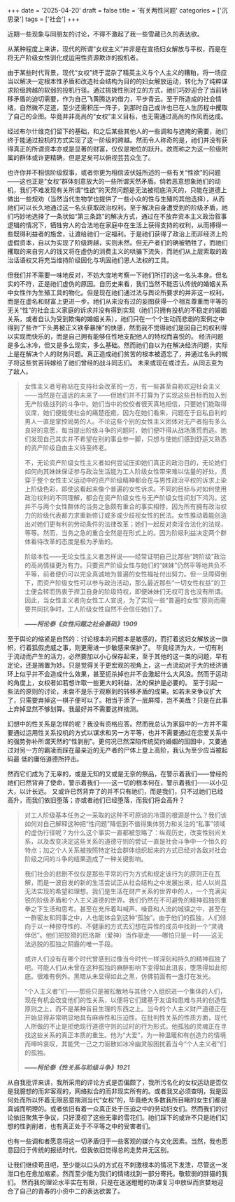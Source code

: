 +++
date = '2025-04-20'
draft = false
title = '有关两性问题'
categories = ['沉思录']
tags = ['社会']
+++

近期一些现象与同朋友的讨论，不得不激起了我一些雪藏已久的表达欲。

从某种程度上来讲，现代的所谓“女权主义”并非是在宣扬妇女解放与平权，而是在将无产阶级女性驯化成运用性资源欺诈的投机者。

由于某些时代背景，现代“女权”终于混杂了精英主义与个人主义的糟粕，将一场应当以解决一定根本性矛盾和改造社会结构为目的的妇女解放运动，转化为了纯粹谋求阶级跨越的软弱的投机行径。通过挑拨性别对立的方式，祂们巧妙迎合了当前转移矛盾的迫切需要，作为自己飞黄腾达的借力，平步青云。至于所造成的社会情绪，自然微不足道，至少还需积压一阵子，到那时自己或许也已在人生历程中攫取了自己的企图。毕竟并非高尚的“女权”主义目标，也无需通过高尚的作风而达成。

经过布尔什维克们留下的基础，和之后某些其他人的一些调和与遮掩的需要，祂们终于能通过投机的方式实现了这一阶级的跨越。然而令人称奇的是，祂们并没有获得真正的所谓资本亦或是显著的财富，仅仅是地位的跃升。故而称之为这一阶级附属的群体或许更精确，但是足矣可以俯视芸芸众生了。

也许你并不相信阶级叙事，或者你更为相信波伏娃所述的一些有关“性欲”的问题——这也正是“女权”群体刻意放大的一些所谓天然矛盾。倘若恶意想象祂们的动机，我们不难发现有关所谓“性欲”的天然问题是无法被彻底消灭的，只能在道德上做出一些规劝（当然当代生物学也提供了一些小众的性与生殖的其他选择），从而祂们可以长久地通过这一名头获取政治权利。至于解决自身遭受到的阶级矛盾，祂们巧妙地选择了一条状如“第三条路”的解决方式，通过在不放弃资本主义政治叙事逻辑的情况下，牺牲穷人的合法地在家庭中在生活上获得支持的权利，从而搏得一些既得利益者的施舍，让渡给祂们一定福利。于是祂们获得了政治上而非经济上的虚假资本，自以为实现了阶级跨越，实则未然。但无产者们的确被牺牲了，而祂们攫取的来自穷人的钱又将在虚伪的消费主义的哄骗下流失，而祂们从上层索取的政治话语权又将充当维持阶级固化与巩固祂们恩人法权的工具。

但我们并不需要一味地反对，不妨大度地考察一下祂们所打的这一名头本身。但名实的不符，正是祂们虚伪的原因。自历史来看，我们当然不能否认传统的婚姻关系中女性作为生殖工具的物化。但是现在祂们通过法与舆论所要求的并非这一权利，而是在虚名和财富上更进一步。祂们从来没有过的妄图获得一个相互尊重而平等的无关“性”的社会主义家庭的诉求并没有得到实现（祂们只拥有投机的不稳定的婚姻关系，或者自认为受到欺侮的婚姻关系），祂们只在一个个生动而悲剧的案例之中得到了些许“下头男被正义铁拳暴捶”的快感，然而我不觉得祂们是因自己的权利得以实现而快乐的，而是自己拥有能够任性地支配他人的特权而喜悦的。
经济问题是多么冰冷，但又是多么现实，多么基础。然而祂们自以为在解决经济问题，实际上是在解决个人的财务问题。真正造成祂们贫苦的根本被遗忘了，并通过名头的幌子将这些贫苦转嫁给了祂们曾经的战斗同志们。
未来或现在或过去，从同志变为了敌人。

>   女性主义者号称站在支持社会改革的一方，有一些甚至自称欢迎社会主义——当然是在遥远的未来了——但她们并不打算为了实现这些目标而加入到无产阶级战列的斗争中。她们当中的佼佼者很天真地相信，只要她们能取得议席，她们便能使社会的痛楚痊癒，因为在她们看来，问题在于自私自利的男人一直是掌控局势的人。不论这些个别的女性主义团体对无产者抱有多么良好的意愿，每当提出阶级斗争的问题时，她们便吓得从战场落荒而逃。她们发现自己其实并不希望在别的事业参一脚，只想与使她们感到舒适又熟悉的资产阶级自由主义待至终老。
> 
>    不，无论资产阶级女性主义者如何尝试压抑她们真正的政治目的，无论她们如何向其妹妹保证参与政治生活能为工人阶级女性带来难以估量的好处，贯穿于整个女性主义运动中的资产阶级精神都会在与男性政治平权的诉求上染上阶级色彩，即使这看起来像个普遍的女性诉求。不同的目标与对如何使用政治权利的不同理解，都会在资产阶级女性与无产阶级女性间划下鸿沟。这并不与两个女性群体的当务之急颇有重合的事实相悖，因为所有拥有政治权力的阶级代表都力求重新修订或多或少歧视女性的民法。女性推动着能创造出对她们更有利的劳动条件的法律改革；她们一起反对卖淫合法化的法规，等等。然而，当务之急的重合全然是在形式上的。因为阶级利益决定两个群体看待改革的态度是极为矛盾的。
> 
>    阶级本性——无论女性主义者怎样说——经常证明自己比那些“跨阶级”政治的高尚情操更为有力。只要资产阶级女性与她们的“妹妹”仍然平等地共负不平等，前者便仍可以完全真诚地为普遍的女性福祉付出努力。但一旦障碍倒下，而资产阶级女性可以参与政治活动，那么最近那些“一切女性权益”的卫士便会转而热衷于捍卫自身的阶级特权，即便妹妹们无权可言也没有所谓。因此，当女性主义者向女性工人宣说，为了实现一些“普遍的女性”原则而需要共同抗争时，工人阶级女性自然不会信任她们了。
> 
>**——*柯伦泰《女性问题之社会基础》1909***

至于舆论的缩紧是自然的：讨论根本的问题本是敏感的，而打着这妇女解放这一旗帜，行着狐假虎威之事，则更需进一步敏感来保护了。
毕竟经济为大，一切有利于流动而产生的活力，必然要加以小心保存起来，至于其他的这一类的问题，早有定论，还是搁置为妙。只是觉得关于更宏观的视角上，这一点流动对于大的经济循环上似乎并不会造成什么效果，甚至扼杀掉也并不会激起什么大风浪。然而于运动的角度上，女权者如若想诈取一些更大的利益，法的保护是必要的。
至于引起一些法的原则的讨论，未尝不是乐于观察到的转移矛盾的成果。如若未来争议扩大了，只需要弃掉这一棋子便可以了。相当于添了一层屏障，岂不美哉？只是在此事上弃掉显然不够划算。我最好并不需要这样揣测。

幻想中的性关系是怎样的呢？我没有资格应答。然而我总认为家庭中的一方并不需要通过运用性关系投机的方式以谋求和另一方平等，也并不需要通过在恋爱关系中的强势弥补所谓天然的“性剥削”。更何况已然深陷传统契约婚姻的囹圄中，又要通过对另一方的霸凌而踩在最亲近的无产者的尸体上登上高阶，我认为至少应当被起码最 低的庸俗道德所抨击。

然而它们成为了无辜的，或是无知的又或是无奈的祭品，在警示着我们——曾经的祂们已然背弃了使命，警示着我们——这一切的根本何在，警示着我们——以小见大，以计长远。
又或许已然背弃了的并不只有祂们，而是我们，只不过祂们已经高升，而我们依旧堕落；亦或者祂们已经堕落，而我们将会高升？

>    对工人阶级基本任务之一采取的这种不可原谅的冷漠的根源是什么？我们该如何对自己解释这种把“性问题”降低到不值得集体努力和关注的“私事”领域的虚伪行径呢？为什么这个事实一直都被忽略了：纵观历史，改变性别间关系，以及改变决定这些关系的道德守则的尝试一直是社会斗争中一个恒久的特点；加之个人关系被按照特定社会群体组织起来的方式已经对各敌对社会阶级之间的斗争的结果造成了一种关键影响。
>
>我们社会的悲剧不仅仅是那些平常的行为方式和规定该行为的原则正在瓦解，而是一波自发的新的生活尝试正从社会结构之中发展出来，给人以尚且无法实现的希望和理想。我们是生活在财产关系的世界中的人，一个充满尖锐的阶级矛盾和个人主义道德的世界。我们仍然在不可避免的精神孤独的重拳之下生活和思考。甚至在充斥着叫喊声、噪音和人流的城镇之中，甚至在一群密友和同事之中，人也能体会到这种“孤独”。由于他们的孤独，人们倾向于以一种掠夺性的、不健康的方式去幻想在异性的成员中找到一个“灵魂伴侣”。他们把狡猾的厄洛斯（爱神）当作驱走——哪怕只是一时——这无法逃脱的孤独之阴霾的唯一手段。
>
>    或许人们没有在哪个时代曾感到过像当今时代一样深刻和持久的精神孤独了吧。可能人们从未曾在这种孤独的麻醉影响下变得如此沮丧，堕落得如此彻底。很难有例外。黑暗从未显得如此之黑，仿佛前面有一盏灯在发光。
>
>    “个人主义者”们——那些只是被松散地与其他个人组织进一个集体的人们，现在有机会改变他们的性关系，以便将它们建基于友谊和患难与共的创造性原则之上，而不是某种盲目生理的东西之上。当今的个人主义财产道德正在开始显得非常明显地具有麻痹性和压迫性。在批判性关系的性质方面，现代人所做的不止是拒绝现行道德守则的过时的行为形式。他孤独的灵魂正在寻找这些关系的真正本质的重生。他为“大爱”，为一种温暖和有创造力的情境而呻吟哀叹，其能凭一己之力驱散如冰冷幽灵般困扰着当今“个人主义者”们的孤独。
> 
>**——*柯伦泰《性关系与阶级斗争》1921***

从自我批评来讲，我所采用的评论方式是否偏颇了，我所污名化的女权运动是否仅是我臆想的而非客观的，网络拟合的而非现实所有的。或者我又必须查明，我是因何处而所以怀着无限恶意揣测当代“女权”的，毕竟绝大多数我所目睹的女生们都是真诚而明理的。或者依旧有着一众真正处于压迫之中的劳动妇女们。然而我们的讨论依旧聚焦于争议，只好漠视了这些无辜的雪花们。祂们踩下的或许不只是祂们幻想的性剥削者，也有真正处于不平等之中的受害者们。

也有一些调和者愿意将这一切矛盾归于一些客观的媒介与文化因素。当然，我也愿意回归于传统的报纸时代，但我依旧觉得总的走势并无区别。

让我们继续苟且吧，至少能以口头的方式在不刺激根本的情况下发泄，尽管这一发泄口也在愈加缩紧。然而至少能为我们的情绪找到一部分寄托。敬软弱的胖猫的我们。
然而我的理论水平实在有限，只是在迷迷瞪瞪的功课复习中放纵而贪婪地迎合了自己的青春的小资中二的表达欲罢了。